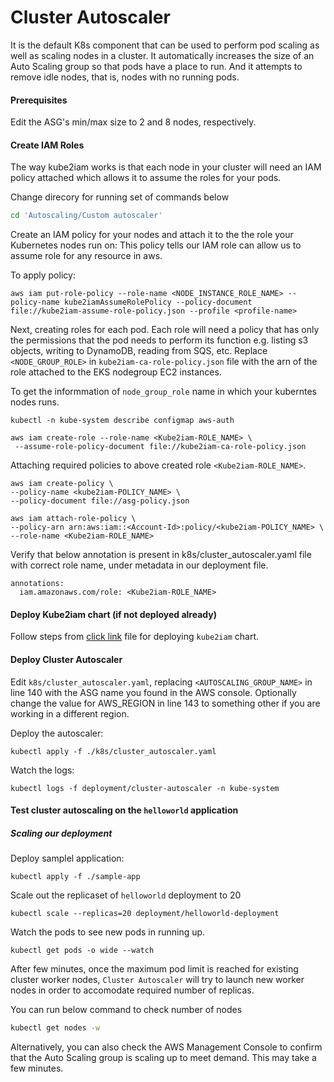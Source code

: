 # Cluster Autoscaler

It is the default K8s component that can be used to perform pod scaling as well as scaling nodes in a cluster. It automatically increases the size of an Auto Scaling group so that pods have a place to run. And it attempts to remove idle nodes, that is, nodes with no running pods.

#### Prerequisites
Edit the ASG's min/max size to 2 and 8 nodes, respectively.

####  Create IAM Roles

The way kube2iam works is that each node in your cluster will need an IAM policy attached which allows it to assume the roles for your pods.


Change direcory for running set of commands below
```bash
cd 'Autoscaling/Custom autoscaler'
```

Create an IAM policy for your nodes and attach it to the the role your Kubernetes nodes run on:
This policy tells our IAM role can allow us to assume role for any resource in aws.

To apply policy:
```
aws iam put-role-policy --role-name <NODE_INSTANCE_ROLE_NAME> --policy-name kube2iamAssumeRolePolicy --policy-document file://kube2iam-assume-role-policy.json --profile <profile-name>
```

Next, creating roles for each pod. Each role will need a policy that has only the permissions that the pod needs to perform its function e.g. listing s3 objects, writing to DynamoDB, reading from SQS, etc. 
Replace `<NODE_GROUP_ROLE>` in `kube2iam-ca-role-policy.json` file with the arn of the role attached to the EKS nodegroup EC2 instances.


To get the informmation of `node_group_role` name in which your kuberntes nodes runs.

```
kubectl -n kube-system describe configmap aws-auth
```

```
aws iam create-role --role-name <Kube2iam-ROLE_NAME> \
 --assume-role-policy-document file://kube2iam-ca-role-policy.json 
```

Attaching required policies to above created role `<Kube2iam-ROLE_NAME>`.
```
aws iam create-policy \
--policy-name <kube2iam-POLICY_NAME> \
--policy-document file://asg-policy.json 
```
```
aws iam attach-role-policy \
--policy-arn arn:aws:iam::<Account-Id>:policy/<kube2iam-POLICY_NAME> \
--role-name <Kube2iam-ROLE_NAME> 
```

Verify that below annotation is present in k8s/cluster_autoscaler.yaml file with correct role name, under metadata in our deployment file.
```
annotations:
  iam.amazonaws.com/role: <Kube2iam-ROLE_NAME>
```

#### Deploy Kube2iam chart **(if not deployed already)**

Follow steps from [click link](https://github.com/helm/charts/tree/master/stable/kube2iam) file for deploying `kube2iam` chart.

#### Deploy Cluster Autoscaler

Edit `k8s/cluster_autoscaler.yaml`, replacing `<AUTOSCALING_GROUP_NAME>` in line 140 with the ASG name you found in the AWS console. Optionally change the value for AWS_REGION in line 143 to something other if you are working in a different region.


Deploy the autoscaler:
```
kubectl apply -f ./k8s/cluster_autoscaler.yaml
```

Watch the logs:
```
kubectl logs -f deployment/cluster-autoscaler -n kube-system
```

#### Test cluster autoscaling on the `helloworld` application  

##### Scaling our deployment
Deploy samplel application:
```
kubectl apply -f ./sample-app
```

Scale out the replicaset of `helloworld` deployment to 20

```
kubectl scale --replicas=20 deployment/helloworld-deployment
```

Watch the pods to see new pods in running up.
```
kubectl get pods -o wide --watch
```

After few minutes, once the maximum pod limit is reached for existing cluster worker nodes, `Cluster Autoscaler` will try to launch new worker nodes in order to accomodate required number of replicas.


You can run below command to check number of nodes
```bash
kubectl get nodes -w
```


Alternatively, you can also check the AWS Management Console to confirm that the Auto Scaling group is scaling up to meet demand. This may take a few minutes. 
